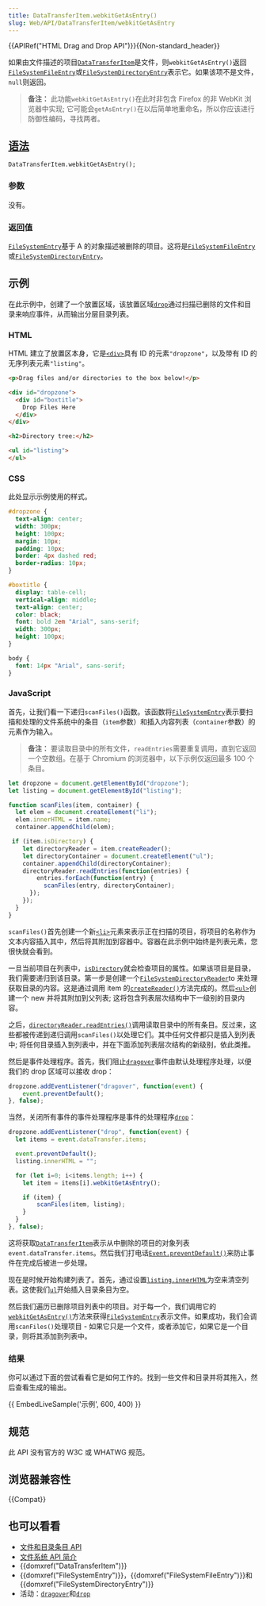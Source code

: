 ```yaml
---
title: DataTransferItem.webkitGetAsEntry()
slug: Web/API/DataTransferItem/webkitGetAsEntry
---
```


{{APIRef("HTML Drag and Drop API")}}{{Non-standard_header}}

如果由文件描述的项目[`DataTransferItem`](/zh-CN/docs/Web/API/DataTransferItem)是文件，则`webkitGetAsEntry()`返回[`FileSystemFileEntry`](/zh-CN/docs/Web/API/FileSystemFileEntry)或[`FileSystemDirectoryEntry`](/zh-CN/docs/Web/API/FileSystemDirectoryEntry)表示它。如果该项不是文件，`null`则返回。

> **备注：** 此功能`webkitGetAsEntry()`在此时非包含 Firefox 的非 WebKit 浏览器中实现; 它可能会`getAsEntry()`在以后简单地重命名，所以你应该进行防御性编码，寻找两者。

## [语法](/zh-CN/docs/Web/API/DataTransferItem/webkitGetAsEntry#Syntax)

```
DataTransferItem.webkitGetAsEntry();
```

### 参数

没有。

### 返回值

[`FileSystemEntry`](/zh-CN/docs/Web/API/FileSystemEntry)基于 A 的对象描述被删除的项目。这将是[`FileSystemFileEntry`](/zh-CN/docs/Web/API/FileSystemFileEntry)或[`FileSystemDirectoryEntry`](/zh-CN/docs/Web/API/FileSystemDirectoryEntry)。

## 示例

在此示例中，创建了一个放置区域，该放置区域[`drop`](/zh-CN/docs/Web/Events/drop)通过扫描已删除的文件和目录来响应事件，从而输出分层目录列表。

### HTML

HTML 建立了放置区本身，它是[`<div>`](/zh-CN/docs/Web/HTML/Element/div)具有 ID 的元素`"dropzone"`，以及带有 ID 的无序列表元素`"listing"`。

```html
<p>Drag files and/or directories to the box below!</p>

<div id="dropzone">
  <div id="boxtitle">
    Drop Files Here
  </div>
</div>

<h2>Directory tree:</h2>

<ul id="listing">
</ul>
```

### CSS

此处显示示例使用的样式。

```css
#dropzone {
  text-align: center;
  width: 300px;
  height: 100px;
  margin: 10px;
  padding: 10px;
  border: 4px dashed red;
  border-radius: 10px;
}

#boxtitle {
  display: table-cell;
  vertical-align: middle;
  text-align: center;
  color: black;
  font: bold 2em "Arial", sans-serif;
  width: 300px;
  height: 100px;
}

body {
  font: 14px "Arial", sans-serif;
}
```

### JavaScript

首先，让我们看一下递归`scanFiles()`函数。该函数将[`FileSystemEntry`](/zh-CN/docs/Web/API/FileSystemEntry)表示要扫描和处理的文件系统中的条目（`item`参数）和插入内容列表（`container`参数）的元素作为输入。

> **备注：** 要读取目录中的所有文件，`readEntries`需要重复调用，直到它返回一个空数组。在基于 Chromium 的浏览器中，以下示例仅返回最多 100 个条目。

```js
let dropzone = document.getElementById("dropzone");
let listing = document.getElementById("listing");

function scanFiles(item, container) {
  let elem = document.createElement("li");
  elem.innerHTML = item.name;
  container.appendChild(elem);

 if (item.isDirectory) {
    let directoryReader = item.createReader();
    let directoryContainer = document.createElement("ul");
    container.appendChild(directoryContainer);
    directoryReader.readEntries(function(entries) {
        entries.forEach(function(entry) {
          scanFiles(entry, directoryContainer);
      });
    });
  }
}
```

`scanFiles()`首先创建一个新[`<li>`](/zh-CN/docs/Web/HTML/Element/li)元素来表示正在扫描的项目，将项目的名称作为文本内容插入其中，然后将其附加到容器中。容器在此示例中始终是列表元素，您很快就会看到。

一旦当前项目在列表中，[`isDirectory`](/zh-CN/docs/Web/API/FileSystemEntry/isDirectory)就会检查项目的属性。如果该项目是目录，我们需要递归到该目录。第一步是创建一个[`FileSystemDirectoryReader`](/zh-CN/docs/Web/API/FileSystemDirectoryReader)to 来处理获取目录的内容。这是通过调用 item 的[`createReader()`](/zh-CN/docs/Web/API/FileSystemDirectoryEntry/createReader)方法完成的。然后[`<ul>`](/zh-CN/docs/Web/HTML/Element/ul)创建一个 new 并将其附加到父列表; 这将包含列表层次结构中下一级别的目录内容。

之后，[`directoryReader.readEntries()`](/zh-CN/docs/Web/API/FileSystemDirectoryReader/readEntries)调用读取目录中的所有条目。反过来，这些都被传递到递归调用`scanFiles()`以处理它们。其中任何文件都只是插入到列表中; 将任何目录插入到列表中，并在下面添加列表层次结构的新级别，依此类推。

然后是事件处理程序。首先，我们阻止[`dragover`](/zh-CN/docs/Web/Events/dragover)事件由默认处理程序处理，以便我们的 drop 区域可以接收 drop：

```js
dropzone.addEventListener("dragover", function(event) {
    event.preventDefault();
}, false);
```

当然，关闭所有事件的事件处理程序是事件的处理程序[`drop`](/zh-CN/docs/Web/Events/drop)：

```js
dropzone.addEventListener("drop", function(event) {
  let items = event.dataTransfer.items;

  event.preventDefault();
  listing.innerHTML = "";

  for (let i=0; i<items.length; i++) {
    let item = items[i].webkitGetAsEntry();

    if (item) {
        scanFiles(item, listing);
    }
  }
}, false);
```

这将获取[`DataTransferItem`](/zh-CN/docs/Web/API/DataTransferItem)表示从中删除的项目的对象列表`event.dataTransfer.items`。然后我们打电话[`Event.preventDefault()`](/zh-CN/docs/Web/API/Event/preventDefault)来防止事件在完成后被进一步处理。

现在是时候开始构建列表了。首先，通过设置[`listing.innerHTML`](/zh-CN/docs/Web/API/Element/innerHTML)为空来清空列表。这使我们[`ul`](/zh-CN/docs/Web/API/Ul)开始插入目录条目为空。

然后我们遍历已删除项目列表中的项目。对于每一个，我们调用它的[`webkitGetAsEntry()`](/zh-CN/docs/Web/API/DataTransferItem/webkitGetAsEntry)方法来获得[`FileSystemEntry`](/zh-CN/docs/Web/API/FileSystemEntry)表示文件。如果成功，我们会调用`scanFiles()`处理项目 - 如果它只是一个文件，或者添加它，如果它是一个目录，则将其添加到列表中。

### 结果

你可以通过下面的尝试看看它是如何工作的。找到一些文件和目录并将其拖入，然后查看生成的输出。

{{ EmbedLiveSample('示例', 600, 400) }}

## 规范

此 API 没有官方的 W3C 或 WHATWG 规范。

## 浏览器兼容性

{{Compat}}

## 也可以看看

- [文件和目录条目 API](/zh-CN/docs/Web/API/File_and_Directory_Entries_API)
- [文件系统 API 简介](/zh-CN/docs/Web/API/File_and_Directory_Entries_API/Introduction)
- {{domxref("DataTransferItem")}}
- {{domxref("FileSystemEntry")}}，{{domxref("FileSystemFileEntry")}}和{{domxref("FileSystemDirectoryEntry")}}
- 活动：[`dragover`](/zh-CN/docs/Web/API/HTMLElement/dragover_event)和[`drop`](/zh-CN/docs/Web/API/HTMLElement/drop_event)
